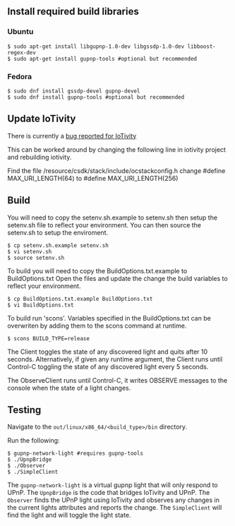 <!---
  ~ //******************************************************************
  ~ //
  ~ // Copyright 2106 Intel Corporation All Rights Reserved.
  ~ //
  ~ //-=-=-=-=-=-=-=-=-=-=-=-=-=-=-=-=-=-=-=-=-=-=-=-=-=-=-=-=-=-=-=-=
  ~ //
  ~ // Licensed under the Apache License, Version 2.0 (the "License");
  ~ // you may not use this file except in compliance with the License.
  ~ // You may obtain a copy of the License at
  ~ //
  ~ //      http://www.apache.org/licenses/LICENSE-2.0
  ~ //
  ~ // Unless required by applicable law or agreed to in writing, software
  ~ // distributed under the License is distributed on an "AS IS" BASIS,
  ~ // WITHOUT WARRANTIES OR CONDITIONS OF ANY KIND, either express or implied.
  ~ // See the License for the specific language governing permissions and
  ~ // limitations under the License.
  ~ //
  ~ //-=-=-=-=-=-=-=-=-=-=-=-=-=-=-=-=-=-=-=-=-=-=-=-=-=-=-=-=-=-=-=-=
  --->

## Install required build libraries

### Ubuntu
    $ sudo apt-get install libgupnp-1.0-dev libgssdp-1.0-dev libboost-regex-dev
    $ sudo apt-get install gupnp-tools #optional but recommended

### Fedora
    $ sudo dnf install gssdp-devel gupnp-devel
    $ sudo dnf install gupnp-tools #optional but recommended
## Update IoTivity
There is currently a [bug reported for IoTivity](https://jira.iotivity.org/browse/IOT-963)

This can be worked around by changing the following line in iotivity project and
rebuilding iotivity.

Find the file
    <iotivity>/resource/csdk/stack/include/ocstackconfig.h
change
    #define MAX_URI_LENGTH(64)
to
    #define MAX_URI_LENGTH(256)

## Build
You will need to copy the setenv.sh.example to setenv.sh then setup the setenv.sh
file to reflect your environment. You can then source the setenv.sh to setup the
enviroment.

    $ cp setenv.sh.example setenv.sh 
    $ vi setenv.sh
    $ source setenv.sh

To build you will need to copy the BuildOptions.txt.example to BuildOptions.txt
Open the files and update the change the build variables to reflect your
environment.

    $ cp BuildOptions.txt.example BuildOptions.txt
    $ vi BuildOptions.txt

To build run 'scons'. Variables specified in the BuildOptions.txt can be
overwriten by adding them to the scons command at runtime.

    $ scons BUILD_TYPE=release

The Client toggles the state of any discovered light and quits after 10 seconds.
Alternatively, if given any runtime argument, the Client runs until Control-C
toggling the state of any discovered light every 5 seconds.

The ObserveClient runs until Control-C, it writes OBSERVE messages to the
console when the state of a light changes.

## Testing
Navigate to the `out/linux/x86_64/<build_type>/bin` directory.

Run the following:

    $ gupnp-network-light #requires gupnp-tools
    $ ./UpnpBridge
    $ ./Observer
    $ ./SimpleClient

The `gupnp-network-light` is a virtual gupnp light that will only respond to
UPnP. The `UpnpBridge` is the code that bridges IoTivity and UPnP. The `Observer`
finds the UPnP light using IoTivity and observes any changes in the current lights
attributes and reports the change.  The `SimpleClient` will find the light and
will toggle the light state.
